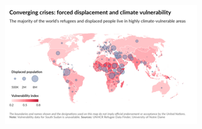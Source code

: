 ![Converging crises: forced displacement and climate vulnerability](climate_vulnerability_vs_displaced_pop.png)
